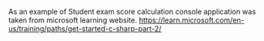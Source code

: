 As an example of Student exam score calculation console application was taken from microsoft learning website.
https://learn.microsoft.com/en-us/training/paths/get-started-c-sharp-part-2/
